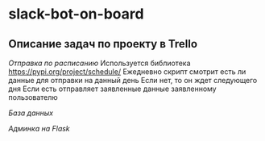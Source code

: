 slack-bot-on-board
==================
Описание задач по проекту в Trello
------------------------------------

*Отправка по расписанию*
Используется библиотека https://pypi.org/project/schedule/
Ежедневно скрипт смотрит есть ли данные для отправки на данный день
Если нет, то он ждет следующего дня
Если есть отправляет заявленные данные заявленному пользователю

*База данных*

*Админка на Flask* 